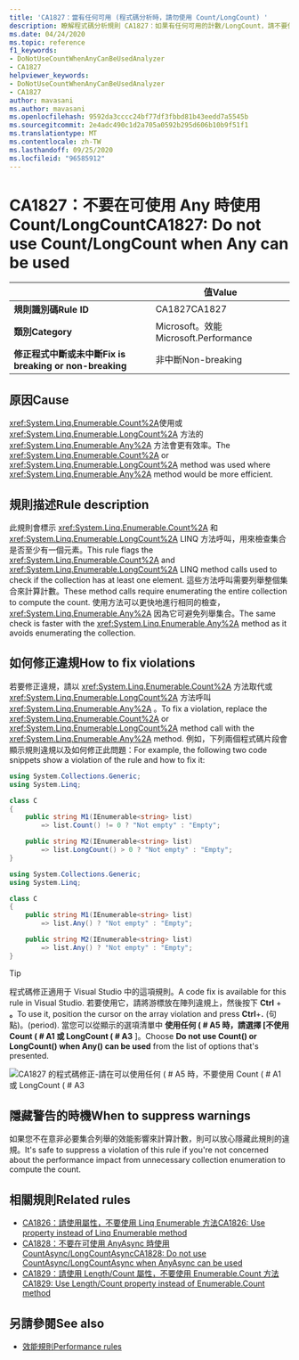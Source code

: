 ```yaml
---
title: 'CA1827：當有任何可用 (程式碼分析時，請勿使用 Count/LongCount) '
description: 瞭解程式碼分析規則 CA1827：如果有任何可用的計數/LongCount，請不要使用
ms.date: 04/24/2020
ms.topic: reference
f1_keywords:
- DoNotUseCountWhenAnyCanBeUsedAnalyzer
- CA1827
helpviewer_keywords:
- DoNotUseCountWhenAnyCanBeUsedAnalyzer
- CA1827
author: mavasani
ms.author: mavasani
ms.openlocfilehash: 9592da3cccc24bf77df3fbbd81b43eedd7a5545b
ms.sourcegitcommit: 2e4adc490c1d2a705a0592b295d606b10b9f51f1
ms.translationtype: MT
ms.contentlocale: zh-TW
ms.lasthandoff: 09/25/2020
ms.locfileid: "96585912"
---
```

# <a name="ca1827-do-not-use-countlongcount-when-any-can-be-used"></a><span data-ttu-id="e368b-103">CA1827：不要在可使用 Any 時使用 Count/LongCount</span><span class="sxs-lookup"><span data-stu-id="e368b-103">CA1827: Do not use Count/LongCount when Any can be used</span></span>

| | <span data-ttu-id="e368b-104">值</span><span class="sxs-lookup"><span data-stu-id="e368b-104">Value</span></span> |
|-|-|
| <span data-ttu-id="e368b-105">**規則識別碼**</span><span class="sxs-lookup"><span data-stu-id="e368b-105">**Rule ID**</span></span> |<span data-ttu-id="e368b-106">CA1827</span><span class="sxs-lookup"><span data-stu-id="e368b-106">CA1827</span></span>|
| <span data-ttu-id="e368b-107">**類別**</span><span class="sxs-lookup"><span data-stu-id="e368b-107">**Category**</span></span> |<span data-ttu-id="e368b-108">Microsoft。效能</span><span class="sxs-lookup"><span data-stu-id="e368b-108">Microsoft.Performance</span></span>|
| <span data-ttu-id="e368b-109">**修正程式中斷或未中斷**</span><span class="sxs-lookup"><span data-stu-id="e368b-109">**Fix is breaking or non-breaking**</span></span> |<span data-ttu-id="e368b-110">非中斷</span><span class="sxs-lookup"><span data-stu-id="e368b-110">Non-breaking</span></span>|

## <a name="cause"></a><span data-ttu-id="e368b-111">原因</span><span class="sxs-lookup"><span data-stu-id="e368b-111">Cause</span></span>

<span data-ttu-id="e368b-112"><xref:System.Linq.Enumerable.Count%2A>使用或 <xref:System.Linq.Enumerable.LongCount%2A> 方法的 <xref:System.Linq.Enumerable.Any%2A> 方法會更有效率。</span><span class="sxs-lookup"><span data-stu-id="e368b-112">The <xref:System.Linq.Enumerable.Count%2A> or <xref:System.Linq.Enumerable.LongCount%2A> method was used where <xref:System.Linq.Enumerable.Any%2A> method would be more efficient.</span></span>

## <a name="rule-description"></a><span data-ttu-id="e368b-113">規則描述</span><span class="sxs-lookup"><span data-stu-id="e368b-113">Rule description</span></span>

<span data-ttu-id="e368b-114">此規則會標示 <xref:System.Linq.Enumerable.Count%2A> 和 <xref:System.Linq.Enumerable.LongCount%2A> LINQ 方法呼叫，用來檢查集合是否至少有一個元素。</span><span class="sxs-lookup"><span data-stu-id="e368b-114">This rule flags the <xref:System.Linq.Enumerable.Count%2A> and <xref:System.Linq.Enumerable.LongCount%2A> LINQ method calls used to check if the collection has at least one element.</span></span> <span data-ttu-id="e368b-115">這些方法呼叫需要列舉整個集合來計算計數。</span><span class="sxs-lookup"><span data-stu-id="e368b-115">These method calls require enumerating the entire collection to compute the count.</span></span> <span data-ttu-id="e368b-116">使用方法可以更快地進行相同的檢查， <xref:System.Linq.Enumerable.Any%2A> 因為它可避免列舉集合。</span><span class="sxs-lookup"><span data-stu-id="e368b-116">The same check is faster with the <xref:System.Linq.Enumerable.Any%2A> method as it avoids enumerating the collection.</span></span>

## <a name="how-to-fix-violations"></a><span data-ttu-id="e368b-117">如何修正違規</span><span class="sxs-lookup"><span data-stu-id="e368b-117">How to fix violations</span></span>

<span data-ttu-id="e368b-118">若要修正違規，請以 <xref:System.Linq.Enumerable.Count%2A> 方法取代或 <xref:System.Linq.Enumerable.LongCount%2A> 方法呼叫 <xref:System.Linq.Enumerable.Any%2A> 。</span><span class="sxs-lookup"><span data-stu-id="e368b-118">To fix a violation, replace the <xref:System.Linq.Enumerable.Count%2A> or <xref:System.Linq.Enumerable.LongCount%2A> method call with the <xref:System.Linq.Enumerable.Any%2A> method.</span></span> <span data-ttu-id="e368b-119">例如，下列兩個程式碼片段會顯示規則違規以及如何修正此問題：</span><span class="sxs-lookup"><span data-stu-id="e368b-119">For example, the following two code snippets show a violation of the rule and how to fix it:</span></span>

```csharp
using System.Collections.Generic;
using System.Linq;

class C
{
    public string M1(IEnumerable<string> list)
        => list.Count() != 0 ? "Not empty" : "Empty";

    public string M2(IEnumerable<string> list)
        => list.LongCount() > 0 ? "Not empty" : "Empty";
}
```

```csharp
using System.Collections.Generic;
using System.Linq;

class C
{
    public string M1(IEnumerable<string> list)
        => list.Any() ? "Not empty" : "Empty";

    public string M2(IEnumerable<string> list)
        => list.Any() ? "Not empty" : "Empty";
}
```

> [!TIP]
> <span data-ttu-id="e368b-120">程式碼修正適用于 Visual Studio 中的這項規則。</span><span class="sxs-lookup"><span data-stu-id="e368b-120">A code fix is available for this rule in Visual Studio.</span></span> <span data-ttu-id="e368b-121">若要使用它，請將游標放在陣列違規上，然後按下 **Ctrl** + **。**</span><span class="sxs-lookup"><span data-stu-id="e368b-121">To use it, position the cursor on the array violation and press **Ctrl**+**.**</span></span> <span data-ttu-id="e368b-122">(句點)。</span><span class="sxs-lookup"><span data-stu-id="e368b-122">(period).</span></span> <span data-ttu-id="e368b-123">當您可以從顯示的選項清單中 **使用任何 ( # A5 時，請選擇 [不使用 Count ( # A1 或 LongCount ( # A3** ]。</span><span class="sxs-lookup"><span data-stu-id="e368b-123">Choose **Do not use Count() or LongCount() when Any() can be used** from the list of options that's presented.</span></span>
>
> ![CA1827 的程式碼修正-請在可以使用任何 ( # A5 時，不要使用 Count ( # A1 或 LongCount ( # A3](media/ca1827-codefix.png)

## <a name="when-to-suppress-warnings"></a><span data-ttu-id="e368b-125">隱藏警告的時機</span><span class="sxs-lookup"><span data-stu-id="e368b-125">When to suppress warnings</span></span>

<span data-ttu-id="e368b-126">如果您不在意非必要集合列舉的效能影響來計算計數，則可以放心隱藏此規則的違規。</span><span class="sxs-lookup"><span data-stu-id="e368b-126">It's safe to suppress a violation of this rule if you're not concerned about the performance impact from unnecessary collection enumeration to compute the count.</span></span>

## <a name="related-rules"></a><span data-ttu-id="e368b-127">相關規則</span><span class="sxs-lookup"><span data-stu-id="e368b-127">Related rules</span></span>

- [<span data-ttu-id="e368b-128">CA1826：請使用屬性，不要使用 Linq Enumerable 方法</span><span class="sxs-lookup"><span data-stu-id="e368b-128">CA1826: Use property instead of Linq Enumerable method</span></span>](ca1826.md)
- [<span data-ttu-id="e368b-129">CA1828：不要在可使用 AnyAsync 時使用 CountAsync/LongCountAsync</span><span class="sxs-lookup"><span data-stu-id="e368b-129">CA1828: Do not use CountAsync/LongCountAsync when AnyAsync can be used</span></span>](ca1828.md)
- [<span data-ttu-id="e368b-130">CA1829：請使用 Length/Count 屬性，不要使用 Enumerable.Count 方法</span><span class="sxs-lookup"><span data-stu-id="e368b-130">CA1829: Use Length/Count property instead of Enumerable.Count method</span></span>](ca1829.md)

## <a name="see-also"></a><span data-ttu-id="e368b-131">另請參閱</span><span class="sxs-lookup"><span data-stu-id="e368b-131">See also</span></span>

- [<span data-ttu-id="e368b-132">效能規則</span><span class="sxs-lookup"><span data-stu-id="e368b-132">Performance rules</span></span>](performance-warnings.md)
